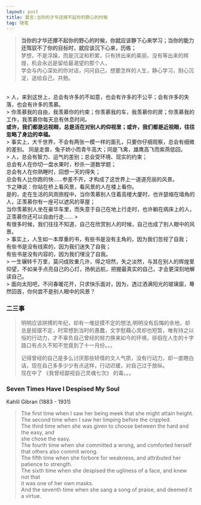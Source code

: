 ```yaml
---
layout: post
title: 莫言:当你的才华还撑不起你的野心的时候
tag: 随笔
---
```



> <strong>当你的才华还撑不起你的野心的时候，你就应该静下心来学习；当你的能力还驾驭不了你的目标时，就应该沉下心来，历练；</strong><br/>梦想，不是浮躁，而是沉淀和积累，只有拼出来的美丽，没有等出来的辉煌，机会永远是留给最渴望的那个人，<br/>学会与内心深处的你对话，问问自己，想要怎样的人生，静心学习，耐心沉淀，送给自己，共勉。<br/>
 <br/>
> 人，来到这世上，总会有许多的不如意，也会有许多的不公平；会有许多的失落，也会有许多的羡慕。<br/>
> 你羡慕我的自由，我羡慕你的约束；你羡慕我的车，我羡慕你的房；你羡慕我的工作，我羡慕你每天总有休息时间。<br/><strong>或许，我们都是远视眼，总是活在对别人的仰视里；或许，我们都是近视眼，往往忽略了身边的幸福。</strong><br/>
> 事实上，大千世界，不会有两张一模一样的面孔，只要你仔细观察，总会有细微的差别。 同是走兽，兔子娇小而青牛高大；同是飞禽，雄鹰高飞而紫燕低回。<br/>
> 人，总会有智力、运气的差别；总会受环境、现实的约束；<br/>总会有人在你切一盘水果时，秒杀一道数学题；<br/>总会有人在你熟睡时，回想一天的得失；<br/>总会有人比你跑的快……参差不齐，才构成了这世界上一道道亮丽的风景。<br/>卞之琳说：你站在桥上看风景，看风景的人在楼上看你。<br/>是的，走在生活的风雨旅程中，当你羡慕别人住着高楼大厦时，也许瑟缩在墙角的人，正羡慕你有一座可以遮风的草屋；<br/>当你羡慕别人坐在豪华车里，而失意于自己在地上行走时，也许躺在病床上的人，正羡慕你还可以自由行走……
> <br/>有很多时候，我们往往不知道，自己在欣赏别人的时候，自己也成了别人眼中的风景。<br/>
> 事实上，人生如一本厚重的书，有些书是没有主角的，因为我们忽视了自我；<br/>有些书是没有线索的，因为我们迷失了自我；<br/>有些书是没有内容的，因为我们埋没了自我。<br/>
> 一生辗转千万里，莫问成败重几许，得之坦然，失之淡然，与其在别人的辉煌里仰望，不如亲手点亮自己的心灯，扬帆远航，把握最真实的自己，才会更深刻地解读自己。<br/>
> 面向太阳吧，不问春暖花开，只求快乐面对，因为，透过洒满阳光的玻璃窗，蓦然回首，你何尝不是别人眼中的风景？<br/>


### 二三事



> 明明应该拼搏的年纪，却有一堆捉摸不定的想法,明明没有后悔的余地，却总是摇摆不定，时常想到当时的愚蠢，文字慰藉心灵却也短暂，唯有持之以恒的行动力，才不辜负自己曾经的努力换来如今的环境，徘徊在人生的十字路口有点久不知不觉竟到了十一月份。。。
> 
> 记得曾经的自己是多么讨厌那些矫情的文人气质，没有行动力，却一直瞎白话，现在自己多多少少有点这样，行动迟缓，对自己过于放纵。<br/>
现在中了 《我曾经鄙视自己灵魂七次》 的毒。。。

### Seven Times Have I Despised My Soul

Kahlil Gibran (1883 - 1931)

> The first time when I saw her being meek that she might attain height.<br/>
> The second time when I saw her limping before the crippled. <br/>
> The third time when she was given to choose between the hard and the easy, and<br/>
> she chose the easy. <br/>
> The fourth time when she committed a wrong, and comforted herself that others also commit wrong. <br/>
> The fifth time when she forbore for weakness, and attributed her patience to strength. <br/>
>The sixth time when she despised the ugliness of a face, and knew not that<br/>
> it was one of her own masks. <br/>
> And the seventh time when she sang a song of praise, and deemed it a virtue.<br/>

